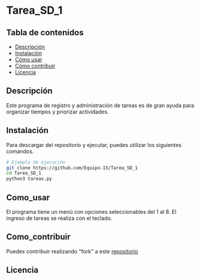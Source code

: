 # Tarea_SD_1

## Tabla de contenidos
- [Descripción](#Descripción)
- [Instalación](#Instalación)
- [Cómo usar](#Cómo_usar)
- [Cómo contribuir](#Cómo_contribuir)
- [Licencia](#Licencia)

## Descripción
Este programa de registro y administración de tareas es de gran ayuda para organizar tiempos y priorizar actividades.

## Instalación
Para descargar del repositorio y ejecutar, puedes utilizar los siguientes comandos.

```bash
# Ejemplo de ejecución
git clone https://github.com/Equipo-15/Tarea_SD_1
cd Tarea_SD_1
python3 tareas.py
```
## Como_usar
El programa tiene un menú con opciones seleccionables del 1 al 8.
El ingreso de tareas se realiza con el teclado.

## Como_contribuir
Puedes contribuir realizando "fork" a este [repositorio](https://github.com/Equipo-15/Tarea_SD_1)

## Licencia
